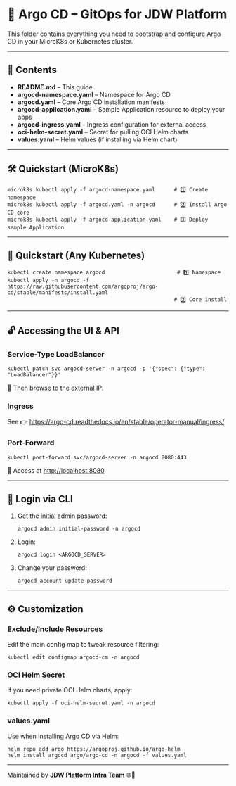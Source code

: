 # 🚀 Argo CD – GitOps for JDW Platform

This folder contains everything you need to bootstrap and configure Argo CD in your MicroK8s or Kubernetes cluster.

---

## 📂 Contents

- **README.md** – This guide
- **argocd-namespace.yaml** – Namespace for Argo CD
- **argocd.yaml** – Core Argo CD installation manifests
- **argocd-application.yaml** – Sample Application resource to deploy your apps
- **argocd-ingress.yaml** – Ingress configuration for external access
- **oci-helm-secret.yaml** – Secret for pulling OCI Helm charts
- **values.yaml** – Helm values (if installing via Helm chart)

---

## 🛠️ Quickstart (MicroK8s)

```shell
microk8s kubectl apply -f argocd-namespace.yaml      # 1️⃣ Create namespace  
microk8s kubectl apply -f argocd.yaml -n argocd      # 2️⃣ Install Argo CD core  
microk8s kubectl apply -f argocd-application.yaml    # 3️⃣ Deploy sample Application  
```

---

## 🐳 Quickstart (Any Kubernetes)

```shell
kubectl create namespace argocd                       # 1️⃣ Namespace  
kubectl apply -n argocd -f https://raw.githubusercontent.com/argoproj/argo-cd/stable/manifests/install.yaml  
                                                     # 2️⃣ Core install  
```

---

## 🔓 Accessing the UI & API

### Service-Type LoadBalancer

```shell
kubectl patch svc argocd-server -n argocd -p '{"spec": {"type": "LoadBalancer"}}'
```  

🔗 Then browse to the external IP.

### Ingress

See 👉 https://argo-cd.readthedocs.io/en/stable/operator-manual/ingress/

### Port-Forward

```shell
kubectl port-forward svc/argocd-server -n argocd 8080:443  
```  

🎯 Access at <http://localhost:8080>

---

## 🔑 Login via CLI

1. Get the initial admin password:
   ```shell
   argocd admin initial-password -n argocd  
   ```
2. Login:
   ```shell
   argocd login <ARGOCD_SERVER>  
   ```
3. Change your password:
   ```shell
   argocd account update-password  
   ```

---

## ⚙️ Customization

### Exclude/Include Resources

Edit the main config map to tweak resource filtering:

```shell
kubectl edit configmap argocd-cm -n argocd  
```

### OCI Helm Secret

If you need private OCI Helm charts, apply:

```shell
kubectl apply -f oci-helm-secret.yaml -n argocd  
```

### values.yaml

Use when installing Argo CD via Helm:

```shell
helm repo add argo https://argoproj.github.io/argo-helm  
helm install argocd argo/argo-cd -n argocd -f values.yaml  
```

---

Maintained by **JDW Platform Infra Team** 🌐🔧  
